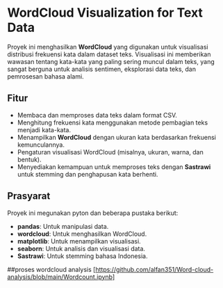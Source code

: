 # WordCloud Visualization for Text Data

Proyek ini menghasilkan **WordCloud** yang digunakan untuk visualisasi distribusi frekuensi kata dalam dataset teks. Visualisasi ini memberikan wawasan tentang kata-kata yang paling sering muncul dalam teks, yang sangat berguna untuk analisis sentimen, eksplorasi data teks, dan pemrosesan bahasa alami.

## Fitur

- Membaca dan memproses data teks dalam format CSV.
- Menghitung frekuensi kata menggunakan metode pembagian teks menjadi kata-kata.
- Menampilkan **WordCloud** dengan ukuran kata berdasarkan frekuensi kemunculannya.
- Pengaturan visualisasi WordCloud (misalnya, ukuran, warna, dan bentuk).
- Menyediakan kemampuan untuk memproses teks dengan **Sastrawi** untuk stemming dan penghapusan kata berhenti.

## Prasyarat

Proyek ini megunakan pyton dan beberapa pustaka berikut:

- **pandas**: Untuk manipulasi data.
- **wordcloud**: Untuk menghasilkan WordCloud.
- **matplotlib**: Untuk menampilkan visualisasi.
- **seaborn**: Untuk analisis dan visualisasi data.
- **Sastrawi**: Untuk stemming bahasa Indonesia.

##proses wordcloud analysis 
[https://github.com/alfan351/Word-cloud-analysis/blob/main/Wordcount.ipynb]
